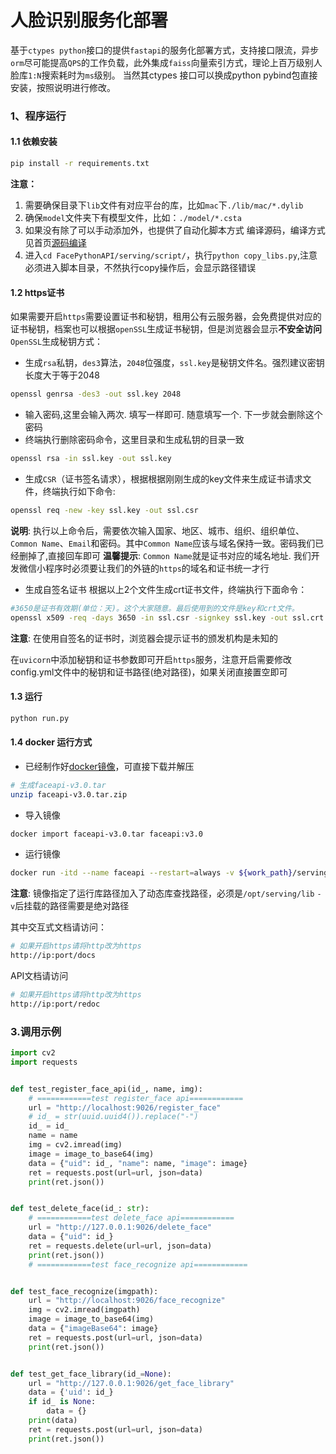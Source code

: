 # 人脸识别服务化部署

基于`ctypes python`接口的提供`fastapi`的服务化部署方式，支持接口限流，异步`orm`尽可能提高`QPS`的工作负载，此外集成`faiss`向量索引方式，理论上百万级别人脸库`1:N`搜索耗时为`ms`级别。
当然其ctypes 接口可以换成python pybind包直接安装，按照说明进行修改。

### 1、程序运行

#### 1.1 依赖安装

```bash
pip install -r requirements.txt
```

**注意：**

1. 需要确保目录下`lib`文件有对应平台的库，比如`mac`下`./lib/mac/*.dylib`
2. 确保`model`文件夹下有模型文件，比如：`./model/*.csta`
3. 如果没有除了可以手动添加外，也提供了自动化脚本方式 编译源码，编译方式见首页[源码编译](../README_CN.md)
4. 进入`cd FacePythonAPI/serving/script/`，执行`python copy_libs.py`,注意必须进入脚本目录，不然执行copy操作后，会显示路径错误

#### 1.2 https证书
如果需要开启`https`需要设置证书和秘钥，租用公有云服务器，会免费提供对应的证书秘钥，档案也可以根据`openSSL`生成证书秘钥，但是浏览器会显示**不安全访问**  
`OpenSSL`生成秘钥方式：
- 生成`rsa`私钥，`des3`算法，`2048`位强度，`ssl.key`是秘钥文件名。强烈建议密钥长度大于等于2048
```bash
openssl genrsa -des3 -out ssl.key 2048
```
- 输入密码,这里会输入两次. 填写一样即可. 随意填写一个. 下一步就会删除这个密码
- 终端执行删除密码命令，这里目录和生成私钥的目录一致
```bash
openssl rsa -in ssl.key -out ssl.key
```
- 生成`CSR`（证书签名请求），根据根据刚刚生成的key文件来生成证书请求文件，终端执行如下命令:
```bash
openssl req -new -key ssl.key -out ssl.csr
```
**说明**: 执行以上命令后，需要依次输入国家、地区、城市、组织、组织单位、`Common Name`、`Email`和密码。其中`Common Name`应该与域名保持一致。密码我们已经删掉了,直接回车即可
**温馨提示**: `Common Name`就是证书对应的域名地址. 我们开发微信小程序时必须要让我们的外链的`https`的域名和证书统一才行
- 生成自签名证书
根据以上2个文件生成crt证书文件，终端执行下面命令：
```bash
#3650是证书有效期(单位：天)。这个大家随意。最后使用到的文件是key和crt文件。
openssl x509 -req -days 3650 -in ssl.csr -signkey ssl.key -out ssl.crt
```
**注意**: 在使用自签名的证书时，浏览器会提示证书的颁发机构是未知的

在`uvicorn`中添加秘钥和证书参数即可开启`https`服务，注意开启需要修改config.yml文件中的秘钥和证书路径(绝对路径)，如果关闭直接置空即可

#### 1.3 运行

```bash
python run.py
```

#### 1.4 docker 运行方式
- 已经制作好[docker镜像](https://pan.baidu.com/s/1RzWgLD1OpK7Tt86BgR81xg?pwd=rtrg)，可直接下载并解压
```bash
# 生成faceapi-v3.0.tar
unzip faceapi-v3.0.tar.zip
```
- 导入镜像
```bash
docker import faceapi-v3.0.tar faceapi:v3.0
```
- 运行镜像
```bash
docker run -itd --name faceapi --restart=always -v ${work_path}/serving:/opt/serving -w /opt/serving -p 9026:9026 faceapi:v3.0 python3 run.py
```
**注意**: 镜像指定了运行库路径加入了动态库查找路径，必须是`/opt/serving/lib` `-v`后挂载的路径需要是绝对路径

其中交互式文档请访问：

```bash
# 如果开启https请将http改为https
http://ip:port/docs
```

API文档请访问
```bash
# 如果开启https请将http改为https
http://ip:port/redoc
```

### 3.调用示例

```python
import cv2
import requests


def test_register_face_api(id_, name, img):
    # ============test register_face api============
    url = "http://localhost:9026/register_face"
    # id_ = str(uuid.uuid4()).replace("-")
    id_ = id_
    name = name
    img = cv2.imread(img)
    image = image_to_base64(img)
    data = {"uid": id_, "name": name, "image": image}
    ret = requests.post(url=url, json=data)
    print(ret.json())


def test_delete_face(id_: str):
    # ============test delete_face api============
    url = "http://127.0.0.1:9026/delete_face"
    data = {"uid": id_}
    ret = requests.delete(url=url, json=data)
    print(ret.json())
    # ============test face_recognize api============


def test_face_recognize(imgpath):
    url = "http://localhost:9026/face_recognize"
    img = cv2.imread(imgpath)
    image = image_to_base64(img)
    data = {"imageBase64": image}
    ret = requests.post(url=url, json=data)
    print(ret.json())


def test_get_face_library(id_=None):
    url = "http://127.0.0.1:9026/get_face_library"
    data = {'uid': id_}
    if id_ is None:
        data = {}
    print(data)
    ret = requests.post(url=url, json=data)
    print(ret.json())
```





